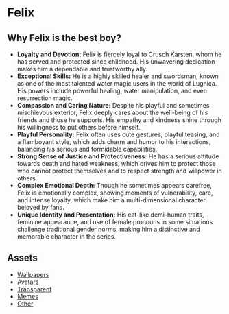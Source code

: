 
# Felix

## Why Felix is the best boy?

* **Loyalty and Devotion:**
  Felix is fiercely loyal to Crusch Karsten, whom he has served and
  protected since childhood. His unwavering dedication makes him a
  dependable and trustworthy ally.
* **Exceptional Skills:**
  He is a highly skilled healer and swordsman, known as one of the most
  talented water magic users in the world of Lugnica. His powers include
  powerful healing, water manipulation, and even resurrection magic.
* **Compassion and Caring Nature:**
  Despite his playful and sometimes mischievous exterior, Felix deeply
  cares about the well-being of his friends and those he supports. His
  empathy and kindness shine through his willingness to put others before
  himself.
* **Playful Personality:**
  Felix often uses cute gestures, playful teasing, and a flamboyant
  style, which adds charm and humor to his interactions, balancing his
  serious and formidable capabilities.
* **Strong Sense of Justice and Protectiveness:**
  He has a serious attitude towards death and hated weakness, which
  drives him to protect those who cannot protect themselves and to respect
  strength and willpower in others.
* **Complex Emotional Depth:**
  Though he sometimes appears carefree, Felix is emotionally complex,
  showing moments of vulnerability, care, and intense loyalty, which make
  him a multi-dimensional character beloved by fans.
* **Unique Identity and Presentation:**
  His cat-like demi-human traits, feminine appearance, and use of female
  pronouns in some situations challenge traditional gender norms, making
  him a distinctive and memorable character in the series.

## Assets

- [Wallpapers](wallpapers)
- [Avatars](avatars)
- [Transparent](transparent)
- [Memes](memes)
- [Other](other)
